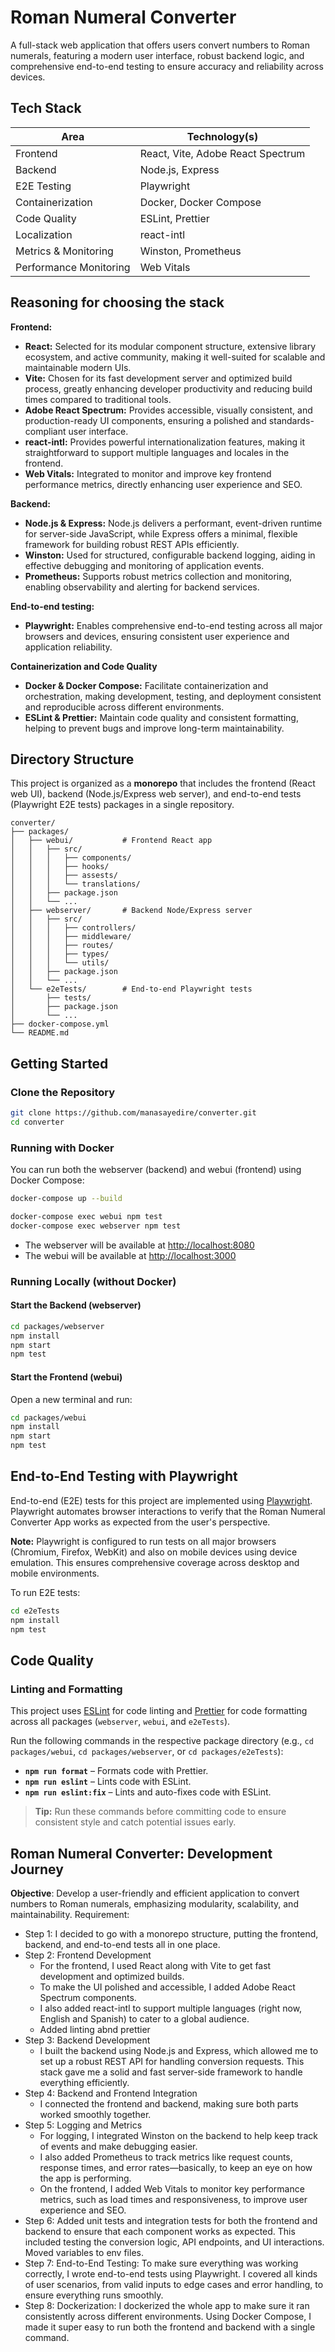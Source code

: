 # Roman Numeral Converter

A full-stack web application that offers users convert numbers to Roman numerals, featuring a modern user interface, robust backend logic, and comprehensive end-to-end testing to ensure accuracy and reliability across devices.


## Tech Stack

| Area                  | Technology(s)                        |
|-----------------------|--------------------------------------|
| Frontend              | React, Vite, Adobe React Spectrum    |
| Backend               | Node.js, Express                     |
| E2E Testing           | Playwright                           |
| Containerization      | Docker, Docker Compose               |
| Code Quality          | ESLint, Prettier                     |
| Localization          | react-intl                           |
| Metrics & Monitoring  | Winston, Prometheus                  |
| Performance Monitoring| Web Vitals                           |


## Reasoning for choosing the stack

**Frontend:**
- **React:** Selected for its modular component structure, extensive library ecosystem, and active community, making it well-suited for scalable and maintainable modern UIs.
- **Vite:** Chosen for its fast development server and optimized build process, greatly enhancing developer productivity and reducing build times compared to traditional tools.
- **Adobe React Spectrum:** Provides accessible, visually consistent, and production-ready UI components, ensuring a polished and standards-compliant user interface.
- **react-intl:** Provides powerful internationalization features, making it straightforward to support multiple languages and locales in the frontend.
- **Web Vitals:** Integrated to monitor and improve key frontend performance metrics, directly enhancing user experience and SEO.

**Backend:**
- **Node.js & Express:** Node.js delivers a performant, event-driven runtime for server-side JavaScript, while Express offers a minimal, flexible framework for building robust REST APIs efficiently.
- **Winston:** Used for structured, configurable backend logging, aiding in effective debugging and monitoring of application events.
- **Prometheus:** Supports robust metrics collection and monitoring, enabling observability and alerting for backend services.

**End-to-end testing:**
- **Playwright:** Enables comprehensive end-to-end testing across all major browsers and devices, ensuring consistent user experience and application reliability.

**Containerization and Code Quality**
- **Docker & Docker Compose:** Facilitate containerization and orchestration, making development, testing, and deployment consistent and reproducible across different environments.
- **ESLint & Prettier:** Maintain code quality and consistent formatting, helping to prevent bugs and improve long-term maintainability.

## Directory Structure

This project is organized as a **monorepo** that includes the frontend (React web UI), backend (Node.js/Express web server), and end-to-end tests (Playwright E2E tests) packages in a single repository.

```
converter/
├── packages/
│   ├── webui/           # Frontend React app
│   │   ├── src/
│   │   │   ├── components/
│   │   │   ├── hooks/
│   │   │   ├── assests/
│   │   │   └── translations/
│   │   ├── package.json
│   │   └── ...
│   ├── webserver/       # Backend Node/Express server
│   │   ├── src/
│   │   │   ├── controllers/
│   │   │   ├── middleware/
│   │   │   ├── routes/
│   │   │   ├── types/
│   │   │   └── utils/
│   │   ├── package.json
│   │   └── ...
│   └── e2eTests/        # End-to-end Playwright tests
│       ├── tests/
│       ├── package.json
│       └── ...
├── docker-compose.yml
└── README.md
```

## Getting Started

### Clone the Repository

```bash
git clone https://github.com/manasayedire/converter.git
cd converter
```

### Running with Docker

You can run both the webserver (backend) and webui (frontend) using Docker Compose:

```bash
docker-compose up --build

docker-compose exec webui npm test
docker-compose exec webserver npm test
```

- The webserver will be available at [http://localhost:8080](http://localhost:8080)
- The webui will be available at [http://localhost:3000](http://localhost:3000)

### Running Locally (without Docker)

#### Start the Backend (webserver)

```bash
cd packages/webserver
npm install
npm start
npm test
```

#### Start the Frontend (webui)

Open a new terminal and run:

```bash
cd packages/webui
npm install
npm start
npm test
```

## End-to-End Testing with Playwright

End-to-end (E2E) tests for this project are implemented using [Playwright](https://playwright.dev/). Playwright automates browser interactions to verify that the Roman Numeral Converter App works as expected from the user's perspective.

**Note:** Playwright is configured to run tests on all major browsers (Chromium, Firefox, WebKit) and also on mobile devices using device emulation. This ensures comprehensive coverage across desktop and mobile environments.

To run E2E tests:

```bash
cd e2eTests
npm install
npm test
```

## Code Quality

### Linting and Formatting

This project uses [ESLint](https://eslint.org/) for code linting and [Prettier](https://prettier.io/) for code formatting across all packages (`webserver`, `webui`, and `e2eTests`).

Run the following commands in the respective package directory (e.g., `cd packages/webui`, `cd packages/webserver`, or `cd packages/e2eTests`):

- **`npm run format`** – Formats code with Prettier.
- **`npm run eslint`** – Lints code with ESLint.
- **`npm run eslint:fix`** – Lints and auto-fixes code with ESLint.

> **Tip:** Run these commands before committing code to ensure consistent style and catch potential issues early.

## Roman Numeral Converter: Development Journey
**Objective**: Develop a user-friendly and efficient application to convert numbers to Roman numerals, emphasizing modularity, scalability, and maintainability.
Requirement:
* Step 1: I decided to go with a monorepo structure, putting the frontend, backend, and end-to-end tests all in one place.
* Step 2: Frontend Development
  * For the frontend, I used React along with Vite to get fast development and optimized builds. 
  * To make the UI polished and accessible, I added Adobe React Spectrum components. 
  * I also added react-intl to support multiple languages (right now, English and Spanish) to cater to a global audience.
  * Added linting abnd prettier
* Step 3: Backend Development
  * I built the backend using Node.js and Express, which allowed me to set up a robust REST API for handling conversion requests. This stack gave me a solid and fast server-side framework to handle everything efficiently.
* Step 4: Backend and Frontend Integration
  * I connected the frontend and backend, making sure both parts worked smoothly together.
* Step 5: Logging and Metrics 
  * For logging, I integrated Winston on the backend to help keep track of events and make debugging easier. 
  * I also added Prometheus to track metrics like request counts, response times, and error rates—basically, to keep an eye on how the app is performing. 
  * On the frontend, I added Web Vitals to monitor key performance metrics, such as load times and responsiveness, to improve user experience and SEO. 
* Step 6: Added unit tests and integration tests for both the frontend and backend to ensure that each component works as expected. This included testing the conversion logic, API endpoints, and UI interactions. Moved variables to env files.
* Step 7: End-to-End Testing: To make sure everything was working correctly, I wrote end-to-end tests using Playwright. I covered all kinds of user scenarios, from valid inputs to edge cases and error handling, to ensure everything runs smoothly. 
* Step 8: Dockerization: I dockerized the whole app to make sure it ran consistently across different environments. Using Docker Compose, I made it super easy to run both the frontend and backend with a single command.
